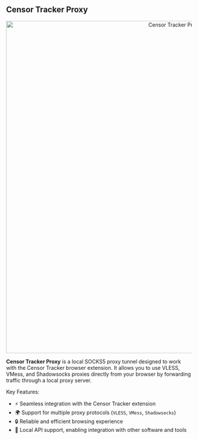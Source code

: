 ## Censor Tracker Proxy

<p align="center">
  <img src="https://github.com/user-attachments/assets/7d217584-aaee-4447-8607-68d73c2c642e" width="900" height="auto" alt="Censor Tracker Proxy">
</p>

**Censor Tracker Proxy** is a local SOCKS5 proxy tunnel designed to work with the Censor Tracker browser extension. It allows you to use VLESS, VMess, and Shadowsocks 
proxies directly from your browser by forwarding traffic through a local proxy server.

Key Features:

- ⚡ Seamless integration with the Censor Tracker extension
- 🌍 Support for multiple proxy protocols (`VLESS`, `VMess`, `Shadowsocks`)
- 🔒 Reliable and efficient browsing experience
- 🔗 Local API support, enabling integration with other software and tools
